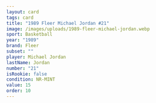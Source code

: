 ```yaml
---
layout: card
tags: card
title: "1989 Fleer Michael Jordan #21"
image: /images/uploads/1989-fleer-michael-jordan.webp
sport: Basketball
year: "1989"
brand: Fleer
subset: ""
player: Michael Jordan
lastName: Jordan
number: "21"
isRookie: false
condition: NR-MINT
value: 15
order: 10
---
```

